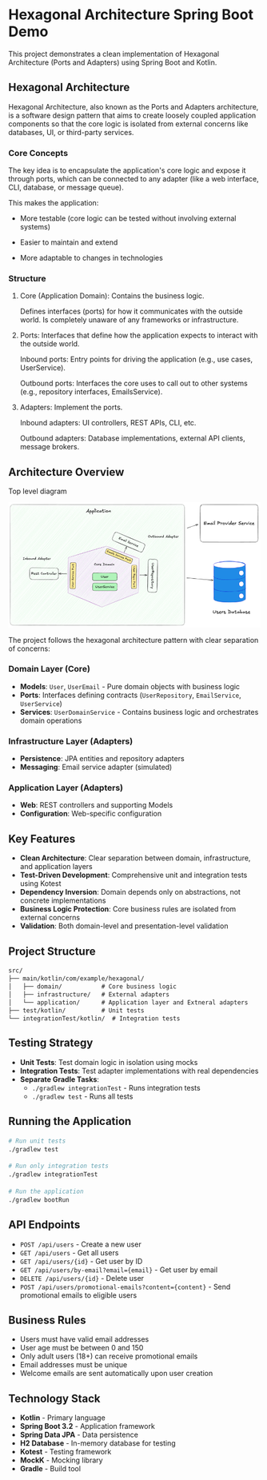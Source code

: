 # Hexagonal Architecture Spring Boot Demo

This project demonstrates a clean implementation of Hexagonal Architecture (Ports and Adapters) using Spring Boot and Kotlin.

## Hexagonal Architecture

Hexagonal Architecture, also known as the Ports and Adapters architecture,
is a software design pattern that aims to create loosely coupled application
components so that the core logic is isolated from external concerns like
databases, UI, or third-party services.

### Core Concepts

The key idea is to encapsulate the application's core logic and expose it through ports,
which can be connected to any adapter (like a web interface, CLI, database, or message queue).

This makes the application:

* More testable (core logic can be tested without involving external systems)

* Easier to maintain and extend

* More adaptable to changes in technologies

### Structure

1. Core (Application Domain): Contains the business logic.

   Defines interfaces (ports) for how it communicates with the outside world. 
   Is completely unaware of any frameworks or infrastructure.

2. Ports: Interfaces that define how the application expects to interact with the outside world. 
   
   Inbound ports: Entry points for driving the application (e.g., use cases, UserService). 

   Outbound ports: Interfaces the core uses to call out to other systems (e.g., repository interfaces, EmailsService).

3. Adapters: Implement the ports.

   Inbound adapters: UI controllers, REST APIs, CLI, etc.

   Outbound adapters: Database implementations, external API clients, message brokers.

## Architecture Overview

Top level diagram

![img.png](img.png)

The project follows the hexagonal architecture pattern with clear separation of concerns:

### Domain Layer (Core)
- **Models**: `User`, `UserEmail` - Pure domain objects with business logic
- **Ports**: Interfaces defining contracts (`UserRepository`, `EmailService`, `UserService`)
- **Services**: `UserDomainService` - Contains business logic and orchestrates domain operations

### Infrastructure Layer (Adapters)
- **Persistence**: JPA entities and repository adapters
- **Messaging**: Email service adapter (simulated)

### Application Layer (Adapters)
- **Web**: REST controllers and supporting Models
- **Configuration**: Web-specific configuration

## Key Features

- **Clean Architecture**: Clear separation between domain, infrastructure, and application layers
- **Test-Driven Development**: Comprehensive unit and integration tests using Kotest
- **Dependency Inversion**: Domain depends only on abstractions, not concrete implementations
- **Business Logic Protection**: Core business rules are isolated from external concerns
- **Validation**: Both domain-level and presentation-level validation

## Project Structure

```
src/
├── main/kotlin/com/example/hexagonal/
│   ├── domain/           # Core business logic
│   ├── infrastructure/   # External adapters
│   └── application/      # Application layer and Extneral adapters
├── test/kotlin/          # Unit tests
└── integrationTest/kotlin/  # Integration tests
```

## Testing Strategy

- **Unit Tests**: Test domain logic in isolation using mocks
- **Integration Tests**: Test adapter implementations with real dependencies
- **Separate Gradle Tasks**:
    - `./gradlew integrationTest` - Runs integration tests
    - `./gradlew test` - Runs all tests

## Running the Application

```bash
# Run unit tests
./gradlew test

# Run only integration tests
./gradlew integrationTest

# Run the application
./gradlew bootRun
```

## API Endpoints

- `POST /api/users` - Create a new user
- `GET /api/users` - Get all users
- `GET /api/users/{id}` - Get user by ID
- `GET /api/users/by-email?email={email}` - Get user by email
- `DELETE /api/users/{id}` - Delete user
- `POST /api/users/promotional-emails?content={content}` - Send promotional emails to eligible users

## Business Rules

- Users must have valid email addresses
- User age must be between 0 and 150
- Only adult users (18+) can receive promotional emails
- Email addresses must be unique
- Welcome emails are sent automatically upon user creation

## Technology Stack

- **Kotlin** - Primary language
- **Spring Boot 3.2** - Application framework
- **Spring Data JPA** - Data persistence
- **H2 Database** - In-memory database for testing
- **Kotest** - Testing framework
- **MockK** - Mocking library
- **Gradle** - Build tool